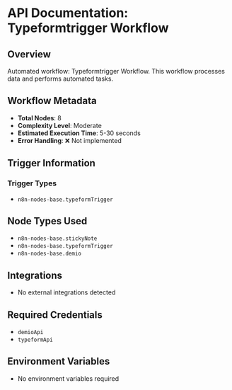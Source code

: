 # API Documentation: Typeformtrigger Workflow

## Overview
Automated workflow: Typeformtrigger Workflow. This workflow processes data and performs automated tasks.

## Workflow Metadata
- **Total Nodes**: 8
- **Complexity Level**: Moderate
- **Estimated Execution Time**: 5-30 seconds
- **Error Handling**: ❌ Not implemented

## Trigger Information
### Trigger Types
- `n8n-nodes-base.typeformTrigger`

## Node Types Used
- `n8n-nodes-base.stickyNote`
- `n8n-nodes-base.typeformTrigger`
- `n8n-nodes-base.demio`

## Integrations
- No external integrations detected

## Required Credentials
- `demioApi`
- `typeformApi`

## Environment Variables
- No environment variables required
